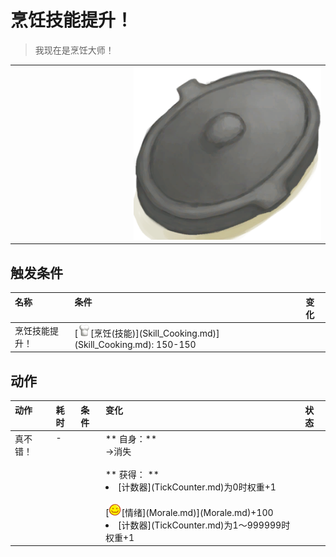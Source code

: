 # 烹饪技能提升！  
> 我现在是烹饪大师！  
  
<table class="table table-bordered"><tbody><tr ><td  style="width:80%;text-align:left;vertical-align:top;" ></td><td  style="width:20%;text-align:left;vertical-align:top;" ><div style="width:300px;display:inline-block;text-align:center"><img decoding="async" src="Sprite/CookingPotClosed.png" href="a.md" style="max-width:300px;max-height:300px;"></div></td></tr></tbody></tbody></table>  
  
## 触发条件  
<table class="table table-bordered"><thead><tr ><th  style="text-align:left;vertical-align:top;" >名称</th><th  style="text-align:left;vertical-align:top;" >条件</th><th  style="text-align:left;vertical-align:top;" >变化</th></tr></thead><tr ><td  style="text-align:left;vertical-align:top;" >烹饪技能提升！</td><td  style="text-align:left;vertical-align:top;" >[<div style="width:20px;display:inline-block;text-align:center"><img decoding="async" src="Sprite/Cooking.png" href="a.md" style="max-width:20px;max-height:20px;"></div>[烹饪(技能)](Skill_Cooking.md)](Skill_Cooking.md): 150-150</td><td  style="text-align:left;vertical-align:top;" ></td></tr></tbody></table>  
  
## 动作  
<table class="table table-bordered"><thead><tr ><th  style="text-align:left;vertical-align:top;" >动作</th><th  style="text-align:left;vertical-align:top;" >耗时</th><th  style="text-align:left;vertical-align:top;" >条件</th><th  style="text-align:left;vertical-align:top;" >变化</th><th  style="text-align:left;vertical-align:top;" >状态</th></tr></thead><tr ><td  style="text-align:left;vertical-align:top;" >真不错！<br></td><td  style="text-align:left;vertical-align:top;" >-</td><td  style="text-align:left;vertical-align:top;" ></td><td  style="text-align:left;vertical-align:top;" >** 自身：**<br>→消失<br><br>** 获得： **<br><li>[计数器](TickCounter.md)为0时权重+1</li><br>[<div style="width:20px;display:inline-block;text-align:center"><img decoding="async" src="Sprite/Content.png" href="a.md" style="max-width:20px;max-height:20px;"></div>[情绪](Morale.md)](Morale.md)+100<br><li>[计数器](TickCounter.md)为1～999999时权重+1</li></td><td  style="text-align:left;vertical-align:top;" ></td></tr></tbody></table>  
  


<script>document.title="烹饪技能提升！ - 卡牌生存百科 Card Survival Wiki";</script>